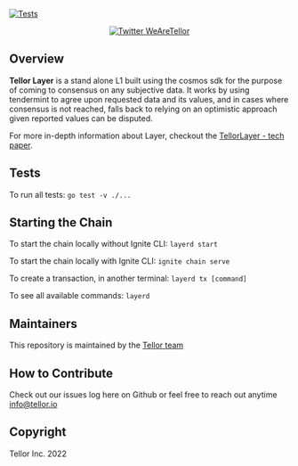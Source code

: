[![Tests](https://github.com/tellor-io/layer/actions/workflows/go.yml/badge.svg)](https://github.com/tellor-io/layer/actions/workflows/go.yml)

<p align="center">
  <a href='https://twitter.com/WeAreTellor'>
    <img src= 'https://img.shields.io/twitter/url/http/shields.io.svg?style=social' alt='Twitter WeAreTellor' />
  </a>
</p>

## Overview <a name="overview"> </a>  

<b>Tellor Layer</b> is a stand alone L1 built using the cosmos sdk for the purpose of coming to consensus on any subjective data.  It works by using tendermint to agree upon requested data and its values, and in cases where consensus is not reached, falls back to relying on an optimistic approach given reported values can be disputed.

For more in-depth information about Layer, checkout the [TellorLayer - tech paper](https://github.com/tellor-io/layer/blob/main/TellorLayer%20-%20tech.pdf).

## Tests
To run all tests:
`go test -v ./...`

## Starting the Chain

To start the chain locally without Ignite CLI:
`layerd start`

To start the chain locally with Ignite CLI:
`ignite chain serve`

To create a transaction, in another terminal:
`layerd tx [command]`

To see all available commands:
`layerd`

## Maintainers <a name="maintainers"> </a>

This repository is maintained by the [Tellor team](https://github.com/orgs/tellor-io/people)

## How to Contribute<a name="how2contribute"> </a>  

Check out our issues log here on Github or feel free to reach out anytime [info@tellor.io](mailto:info@tellor.io)

## Copyright

Tellor Inc. 2022 